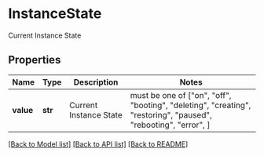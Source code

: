 # InstanceState

Current Instance State

## Properties
Name | Type | Description | Notes
------------ | ------------- | ------------- | -------------
**value** | **str** | Current Instance State |  must be one of ["on", "off", "booting", "deleting", "creating", "restoring", "paused", "rebooting", "error", ]

[[Back to Model list]](../README.md#documentation-for-models) [[Back to API list]](../README.md#documentation-for-api-endpoints) [[Back to README]](../README.md)


